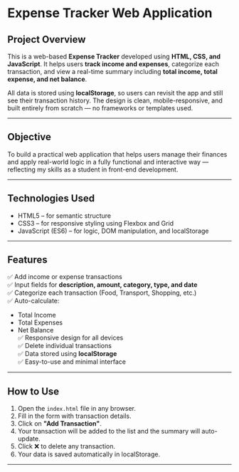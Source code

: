#  Expense Tracker Web Application

##  Project Overview

This is a web-based **Expense Tracker** developed using **HTML, CSS, and JavaScript**. It helps users **track income and expenses**, categorize each transaction, and view a real-time summary including **total income, total expense, and net balance**.

All data is stored using **localStorage**, so users can revisit the app and still see their transaction history. The design is clean, mobile-responsive, and built entirely from scratch — no frameworks or templates used.

---

##  Objective

To build a practical web application that helps users manage their finances and apply real-world logic in a fully functional and interactive way — reflecting my skills as a student in front-end development.

---

##  Technologies Used

- HTML5 – for semantic structure  
- CSS3 – for responsive styling using Flexbox and Grid  
- JavaScript (ES6) – for logic, DOM manipulation, and localStorage

---

##  Features

✅ Add income or expense transactions  
✅ Input fields for **description, amount, category, type, and date**  
✅ Categorize each transaction (Food, Transport, Shopping, etc.)  
✅ Auto-calculate:
- Total Income
- Total Expenses
- Net Balance  
✅ Responsive design for all devices  
✅ Delete individual transactions  
✅ Data stored using **localStorage**  
✅ Easy-to-use and minimal interface

---

##  How to Use

1. Open the `index.html` file in any browser.  
2. Fill in the form with transaction details.  
3. Click on **"Add Transaction"**.  
4. Your transaction will be added to the list and the summary will auto-update.  
5. Click ❌ to delete any transaction.  
6. Your data is saved automatically in localStorage.

---